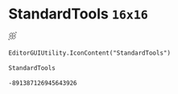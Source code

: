 # StandardTools `16x16`
<img src="/img/StandardTools.png" width=16 height=16>

``` CSharp
EditorGUIUtility.IconContent("StandardTools")
```
```
StandardTools
```
```
-891387126945643926
```
